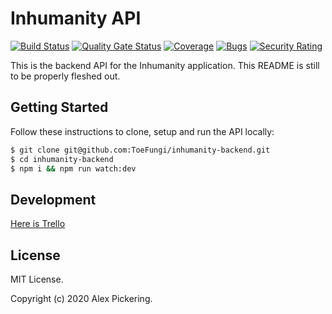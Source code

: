 # Inhumanity API
[![Build Status](https://travis-ci.org/ToeFungi/inhumanity-backend.svg?branch=master)](https://travis-ci.org/ToeFungi/inhumanity-backend)
[![Quality Gate Status](https://sonarcloud.io/api/project_badges/measure?project=inhumanity-backend&metric=alert_status)](https://sonarcloud.io/dashboard?id=inhumanity-backend)
[![Coverage](https://sonarcloud.io/api/project_badges/measure?project=inhumanity-backend&metric=coverage)](https://sonarcloud.io/dashboard?id=inhumanity-backend)
[![Bugs](https://sonarcloud.io/api/project_badges/measure?project=inhumanity-backend&metric=bugs)](https://sonarcloud.io/dashboard?id=inhumanity-backend)
[![Security Rating](https://sonarcloud.io/api/project_badges/measure?project=inhumanity-backend&metric=security_rating)](https://sonarcloud.io/dashboard?id=inhumanity-backend)

This is the backend API for the Inhumanity application. This README is still to be properly fleshed out.

## Getting Started
Follow these instructions to clone, setup and run the API locally:
```bash
$ git clone git@github.com:ToeFungi/inhumanity-backend.git
$ cd inhumanity-backend
$ npm i && npm run watch:dev
```

## Development
[Here is Trello](https://trello.com/b/hbnYPoqH/inb-inhumanity-backend)

## License
MIT License.

Copyright (c) 2020 Alex Pickering.

